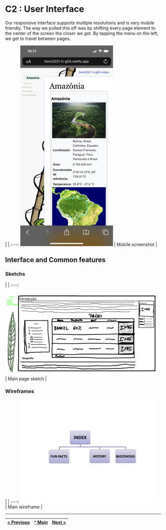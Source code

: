 # C2 : User Interface

Our responsive interface supports multiple resolutions and is very mobile friendly. The way we pulled this off was by shifting every page element to the center of the screen the closer we get.
By tapping the menu on the left, we get to travel between pages.

| |
:---:
![Mobile screenshot](images/mobile_screenshoto.png) |
Mobile screenshot |


## Interface and Common features

### Sketchs

| |
:---:
![Main page sketch](images/sketch_300p.png) |
Main page sketch |


### Wireframes

| |
:---:
![Main wireframe](images/image01.png) |
Main wireframe |




---
[< Previous](c1.md) | [^ Main](../../../) | [Next >](c3.md)
:--- | :---: | ---: 
